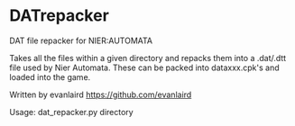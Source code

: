 # DATrepacker
DAT file repacker for NIER:AUTOMATA

Takes all the files within a given directory and repacks them into a .dat/.dtt file used by Nier Automata.
These can be packed into dataxxx.cpk's and loaded into the game.

Written by evanlaird
https://github.com/evanlaird

Usage: dat_repacker.py directory
